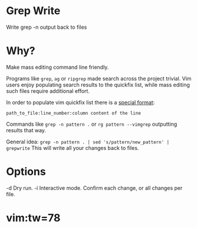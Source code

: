 # Grep Write
Write grep -n output back to files

# Why?

Make mass editing command line friendly.

Programs like `grep`, `ag` or `ripgrep` made search across the project
trivial. Vim users enjoy populating search results to the quickfix list, while
mass editing such files require additional effort.

In order to populate vim quickfix list there is a [special format](https://vimhelp.org/options.txt.html#%27grepformat%27):

```
path_to_file:line_number:column content of the line
```

Commands like `grep -n pattern .` or `rg pattern --vimgrep` outputting results
that way.

General idea:
`grep -n pattern . | sed 's/pattern/new_pattern' | grepwrite`
This will write all your changes back to files.

# Options

-d  Dry run.
-i  Interactive mode. Confirm each change, or all changes per file.

# vim:tw=78

